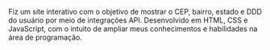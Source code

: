Fiz um site interativo com o objetivo de mostrar o CEP, bairro, estado e DDD do usuário por meio de integrações API. Desenvolvido em HTML, CSS e JavaScript, com o intuito de ampliar meus conhecimentos e habilidades na área de programação.
